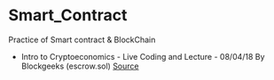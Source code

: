 # Smart_Contract
 Practice of Smart contract &amp; BlockChain

* Intro to Cryptoeconomics - Live Coding and Lecture - 08/04/18 By Blockgeeks (escrow.sol) [Source](https://www.youtube.com/watch?v=6RCtNrlzV28&feature=em-uploademail)
